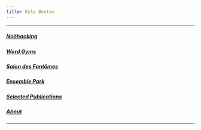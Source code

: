 ```yaml
---
title: Kyle Booten
---
```


***

##### [Noöhacking](noohacking.html)

##### [Word Gyms](progym.html)

##### [Salon des Fantômes](salon.html)

<!-- ##### [To Pray Without Ceasing](topray.html)
 -->

##### [Ensemble Park](ensemble.html)

##### [Selected Publications](index.html)

##### [About](about.html)

***



